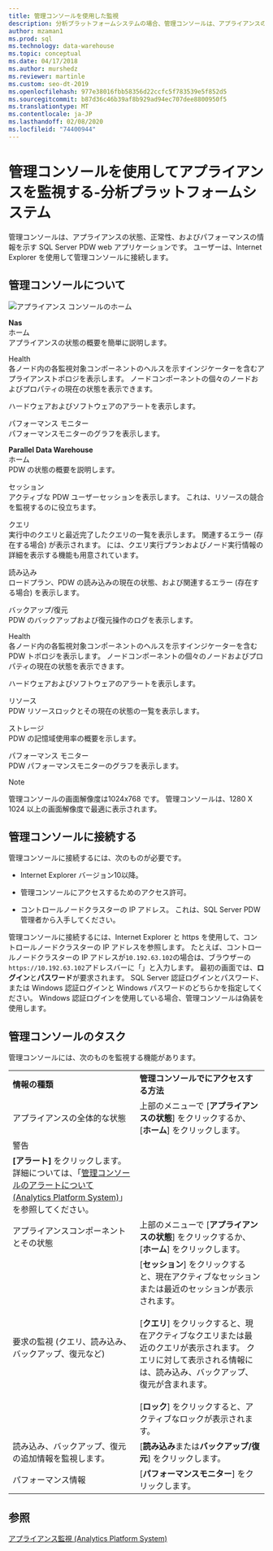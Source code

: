 ```yaml
---
title: 管理コンソールを使用した監視
description: 分析プラットフォームシステムの場合、管理コンソールは、アプライアンスの状態、正常性、およびパフォーマンスの情報を示す web アプリケーションです。 ユーザーは、インターネットブラウザーを使用して管理コンソールに接続します。
author: mzaman1
ms.prod: sql
ms.technology: data-warehouse
ms.topic: conceptual
ms.date: 04/17/2018
ms.author: murshedz
ms.reviewer: martinle
ms.custom: seo-dt-2019
ms.openlocfilehash: 977e38016fbb58356d22ccfc5f783539e5f852d5
ms.sourcegitcommit: b87d36c46b39af8b929ad94ec707dee8800950f5
ms.translationtype: MT
ms.contentlocale: ja-JP
ms.lasthandoff: 02/08/2020
ms.locfileid: "74400944"
---
```

# <a name="monitor-the-appliance-with-the-admin-console---analytics-platform-system"></a>管理コンソールを使用してアプライアンスを監視する-分析プラットフォームシステム
管理コンソールは、アプライアンスの状態、正常性、およびパフォーマンスの情報を示す SQL Server PDW web アプリケーションです。 ユーザーは、Internet Explorer を使用して管理コンソールに接続します。  
  
## <a name="About"></a>管理コンソールについて  
![アプライアンス コンソールのホーム](./media/monitor-the-appliance-by-using-the-admin-console/SQL_Server_PDW_AdminConsol_ApplHome.png "SQL_Server_PDW_AdminConsol_ApplHome")  
  
**Nas**  
ホーム  
アプライアンスの状態の概要を簡単に説明します。  
  
Health  
各ノード内の各監視対象コンポーネントのヘルスを示すインジケーターを含むアプライアンストポロジを表示します。 ノードコンポーネントの個々のノードおよびプロパティの現在の状態を表示できます。  
  
ハードウェアおよびソフトウェアのアラートを表示します。  
  
パフォーマンス モニター  
パフォーマンスモニターのグラフを表示します。  
  
**Parallel Data Warehouse**  
ホーム  
PDW の状態の概要を説明します。  
  
セッション  
アクティブな PDW ユーザーセッションを表示します。 これは、リソースの競合を監視するのに役立ちます。  
  
クエリ  
実行中のクエリと最近完了したクエリの一覧を表示します。 関連するエラー (存在する場合) が表示されます。 には、クエリ実行プランおよびノード実行情報の詳細を表示する機能も用意されています。  
  
読み込み  
ロードプラン、PDW の読み込みの現在の状態、および関連するエラー (存在する場合) を表示します。  
  
バックアップ/復元  
PDW のバックアップおよび復元操作のログを表示します。  
  
Health  
各ノード内の各監視対象コンポーネントのヘルスを示すインジケーターを含む PDW トポロジを表示します。 ノードコンポーネントの個々のノードおよびプロパティの現在の状態を表示できます。  
  
ハードウェアおよびソフトウェアのアラートを表示します。  
  
リソース  
PDW リソースロックとその現在の状態の一覧を表示します。  
  
ストレージ  
PDW の記憶域使用率の概要を示します。  
  
パフォーマンス モニター  
PDW パフォーマンスモニターのグラフを表示します。  
 
> [!NOTE]  
> 管理コンソールの画面解像度は1024x768 です。 管理コンソールは、1280 X 1024 以上の画面解像度で最適に表示されます。  
  
## <a name="Connect"></a>管理コンソールに接続する  
管理コンソールに接続するには、次のものが必要です。  
  
-   Internet Explorer バージョン10以降。  
  
-   管理コンソールにアクセスするためのアクセス許可。 <!-- MISSING LINKS See [Grant Permissions to Use the Admin Console &#40;SQL Server PDW&#41;](../sqlpdw/grant-permissions-to-use-the-admin-console-sql-server-pdw.md).  -->  
  
-   コントロールノードクラスターの IP アドレス。  これは、SQL Server PDW 管理者から入手してください。  
  
管理コンソールに接続するには、Internet Explorer と https を使用して、コントロールノードクラスターの IP アドレスを参照します。 たとえば、コントロールノードクラスターの IP アドレスが`10.192.63.102`の場合は、ブラウザーの`https://10.192.63.102`アドレスバーに「」と入力します。 最初の画面では、**ログイン**と**パスワード**が要求されます。 SQL Server 認証ログインとパスワード、または Windows 認証ログインと Windows パスワードのどちらかを指定してください。 Windows 認証ログインを使用している場合、管理コンソールは偽装を使用します。  
  
## <a name="RelatedTasks"></a>管理コンソールのタスク  
管理コンソールには、次のものを監視する機能があります。  
  
|||  
|-|-|  
|**情報の種類**|**管理コンソールでにアクセスする方法**|  
|アプライアンスの全体的な状態|上部のメニューで [**アプライアンスの状態**] をクリックするか、[**ホーム**] をクリックします。|  
|警告|
  **[アラート]** をクリックします。 詳細については、「[管理コンソールのアラートについて &#40;Analytics Platform System&#41;](understanding-admin-console-alerts.md)」を参照してください。|  
|アプライアンスコンポーネントとその状態|上部のメニューで [**アプライアンスの状態**] をクリックするか、[**ホーム**] をクリックします。|  
|要求の監視 (クエリ、読み込み、バックアップ、復元など)|[**セッション**] をクリックすると、現在アクティブなセッションまたは最近のセッションが表示されます。<br /><br />[**クエリ**] をクリックすると、現在アクティブなクエリまたは最近のクエリが表示されます。 クエリに対して表示される情報には、読み込み、バックアップ、復元が含まれます。<br /><br />[**ロック**] をクリックすると、アクティブなロックが表示されます。|  
|読み込み、バックアップ、復元の追加情報を監視します。|[**読み込み**または**バックアップ/復元**] をクリックします。|  
|パフォーマンス情報|[**パフォーマンスモニター**] をクリックします。|  
  
## <a name="see-also"></a>参照  
[アプライアンス監視 &#40;Analytics Platform System&#41;](appliance-monitoring.md)  
  
